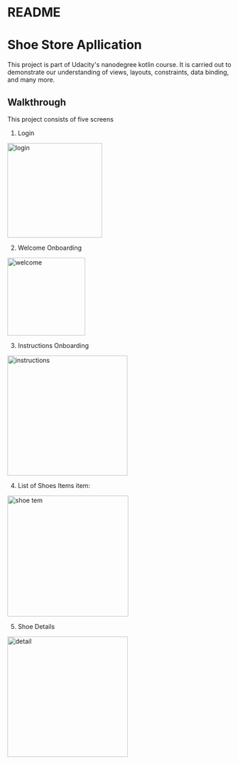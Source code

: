 # README

# Shoe Store Apllication

This project is part of Udacity's nanodegree kotlin course.
It is carried out to demonstrate our understanding of views, layouts, constraints, data binding, and many more.

## Walkthrough

This project consists of five screens

1. Login
<img width="213" alt="login" src="https://user-images.githubusercontent.com/74051160/209482209-61e1f7b6-1d93-4a0c-a63c-76df414cf288.png">



2. Welcome Onboarding
<img width="175" alt="welcome" src="https://user-images.githubusercontent.com/74051160/209482206-6b7fdd36-eb79-4d1b-a9c7-47a1bb4a2dd7.png">


3. Instructions Onboarding
<img width="270" alt="instructions" src="https://user-images.githubusercontent.com/74051160/209482203-e0ae0fe5-1743-464f-8ced-022e893903fb.png">



4. List of Shoes Items
item:
<img width="272" alt="shoe tem" src="https://user-images.githubusercontent.com/74051160/209482200-abaf9404-38cc-4edb-b15f-1afc7f3cf93c.png">



5. Shoe Details
<img width="271" alt="detail" src="https://user-images.githubusercontent.com/74051160/209482210-798ef778-5f22-4d1d-9301-a1175ebbcdc4.png">
 
